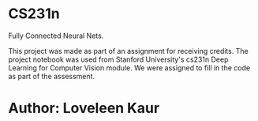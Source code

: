 # CS231n
Fully Connected Neural Nets.

This project was made as part of an assignment for receiving credits. The project notebook was used from Stanford University's cs231n Deep Learning for Computer Vision module. We were assigned to fill in the code as part of the assessment.

# Author: Loveleen Kaur

